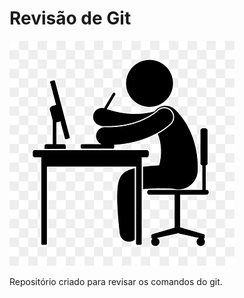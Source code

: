 # Revisão de Git

![estudando](./estudando.png)

Repositório criado para revisar os comandos do git.